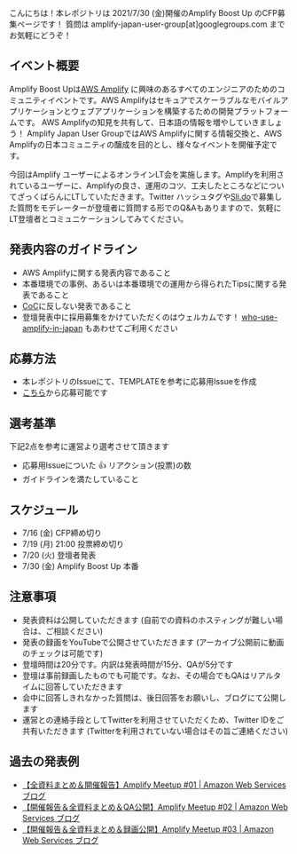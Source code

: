 こんにちは！本レポジトリは 2021/7/30 (金)開催のAmplify Boost Up のCFP募集ページです！
質問は amplify-japan-user-group[at]googlegroups.com までお気軽にどうぞ！

## イベント概要

 Amplify Boost Upは[AWS Amplify](https://aws.amazon.com/jp/amplify/) に興味のあるすべてのエンジニアのためのコミュニティイベントです。AWS Amplifyはセキュアでスケーラブルなモバイルアプリケーションとウェブアプリケーションを構築するための開発プラットフォームです。
 AWS Amplifyの知見を共有して、日本語の情報を増やしていきましょう！
 Amplify Japan User GroupではAWS Amplifyに関する情報交換と、AWS Amplifyの日本コミュニティの醸成を目的とし、様々なイベントを開催予定です。

 今回はAmplify ユーザーによるオンラインLT会を実施します。Amplifyを利用されているユーザーに、Amplifyの良さ、運用のコツ、工夫したところなどについてざっくばらんにLTしていただきます。Twitter ハッシュタグや[Sli.do](http://sli.do/)で募集した質問をモデレーターが登壇者に質問する形でのQ&Aもありますので、気軽にLT登壇者とコミュニケーションしてみてください。

## 発表内容のガイドライン

- AWS Amplifyに関する発表内容であること
- 本番環境での事例、あるいは本番環境での運用から得られたTipsに関する発表であること
- [CoC](https://d1.awsstatic.com/legal/communitycodesofconduct/AWS_Code_of_Conduct_Japanese%2010-21-2020_.pdf)に反しない発表であること
- 登壇発表中に採用募集をかけていただくのはウェルカムです！ [who-use-amplify-in-japan](https://github.com/aws-amplify-jp/who-use-amplify-in-japan) もあわせてご利用ください

## 応募方法

- 本レポジトリのIssueにて、TEMPLATEを参考に応募用Issueを作成
- [こちら](https://github.com/aws-amplify-jp/amplify-meetup-3-cfp/issues/new?assignees=&labels=&template=cfp-template.md&title=%E3%82%BF%E3%82%A4%E3%83%88%E3%83%AB)から応募可能です

## 選考基準

下記2点を参考に運営より選考させて頂きます

- 応募用Issueについた :+1: リアクション(投票)の数 
- ガイドラインを満たしていること

## スケジュール

- 7/16 (金) CFP締め切り
- 7/19 (月) 21:00 投票締め切り
- 7/20 (火) 登壇者発表
- 7/30 (金) Amplify Boost Up 本番

## 注意事項

- 発表資料は公開していただきます (自前での資料のホスティングが難しい場合は、ご相談ください)
- 発表の録画をYouTubeで公開させていただきます (アーカイブ公開前に動画のチェックは可能です)
- 登壇時間は20分です。内訳は発表時間が15分、QAが5分です
- 登壇は事前録画したものでも可能です。なお、その場合でもQAはリアルタイムに回答していただきます
- 会中に回答しきれなかった質問は、後日回答をお願いし、ブログにて公開します
- 運営との連絡手段としてTwitterを利用させていただくため、Twitter IDをご共有いただきます (Twitterを利用されていない場合はその旨ご連絡ください)

## 過去の発表例

- [【全資料まとめ＆開催報告】Amplify Meetup #01 | Amazon Web Services ブログ](https://aws.amazon.com/jp/blogs/news/amplify-meetup-01/)
- [【開催報告＆全資料まとめ＆QA公開】Amplify Meetup #02 | Amazon Web Services ブログ](https://aws.amazon.com/jp/blogs/news/amplify-meetup-02/)
- [【開催報告＆全資料まとめ＆録画公開】Amplify Meetup #03 | Amazon Web Services ブログ](https://aws.amazon.com/jp/blogs/news/amplify-meetup-03/)
